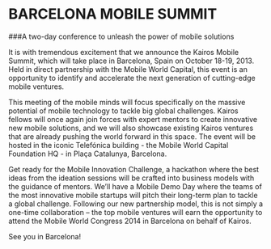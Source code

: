 BARCELONA MOBILE SUMMIT
==================

###A two-day conference to unleash the power of mobile solutions

It is with tremendous excitement that we announce the Kairos Mobile Summit, which will take place in Barcelona, Spain on October 18-19, 2013. Held in direct partnership with the Mobile World Capital, this event is an opportunity to identify and accelerate the next generation of cutting-edge mobile ventures.

This meeting of the mobile minds will focus specifically on the massive potential of mobile technology to tackle big global challenges. Kairos fellows will once again join forces with expert mentors to create innovative new mobile solutions, and we will also showcase existing Kairos ventures that are already pushing the world forward in this space. The event will be hosted in the iconic Telefónica building - the Mobile World Capital Foundation HQ - in Plaça Catalunya, Barcelona.

Get ready for the Mobile Innovation Challenge, a hackathon where the best ideas from the ideation sessions will be crafted into business models with the guidance of mentors. We’ll have a Mobile Demo Day where the teams of the most innovative mobile startups will pitch their long-term plan to tackle a global challenge. Following our new partnership model, this is not simply a one-time collaboration – the top mobile ventures will earn the opportunity to attend the Mobile World Congress 2014 in Barcelona on behalf of Kairos.

See you in Barcelona!
